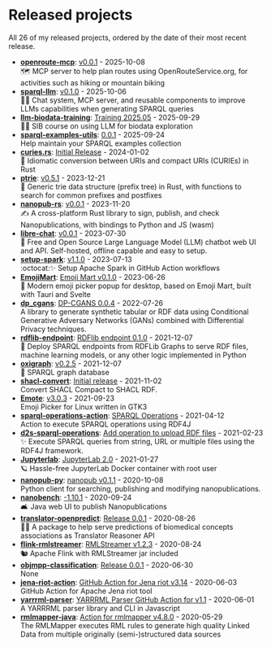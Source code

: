 # Released projects

All <!-- release_count starts -->26<!-- release_count ends --> of my released projects, ordered by the date of their most recent release.

<!-- recent_releases starts -->
* **[openroute-mcp](https://github.com/vemonet/openroute-mcp)**: [v0.0.1](https://github.com/vemonet/openroute-mcp/releases/tag/v0.0.1) - 2025-10-08
<br>🗺️ MCP server to help plan routes using OpenRouteService.org, for activities such as hiking or mountain biking
* **[sparql-llm](https://github.com/sib-swiss/sparql-llm)**: [v0.1.0](https://github.com/sib-swiss/sparql-llm/releases/tag/v0.1.0) - 2025-10-06
<br>🦜✨ Chat system, MCP server, and reusable components to improve LLMs capabilities when generating SPARQL queries
* **[llm-biodata-training](https://github.com/sib-swiss/llm-biodata-training)**: [Training 2025.05](https://github.com/sib-swiss/llm-biodata-training/releases/tag/2025.05) - 2025-09-29
<br>🧑‍🏫 SIB course on using LLM for biodata exploration
* **[sparql-examples-utils](https://github.com/vemonet/sparql-examples-utils)**: [0.0.1](https://github.com/vemonet/sparql-examples-utils/releases/tag/0.0.1) - 2025-09-24
<br>Help maintain your SPARQL examples collection
* **[curies.rs](https://github.com/biopragmatics/curies.rs)**: [Initial Release](https://github.com/biopragmatics/curies.rs/releases/tag/v0.1.0) - 2024-01-02
<br>🦀 Idiomatic conversion between URIs and compact URIs (CURIEs) in Rust
* **[ptrie](https://github.com/vemonet/ptrie)**: [v0.5.1](https://github.com/vemonet/ptrie/releases/tag/v0.5.1) - 2023-12-21
<br>🎄 Generic trie data structure (prefix tree) in Rust, with functions to search for common prefixes and postfixes
* **[nanopub-rs](https://github.com/vemonet/nanopub-rs)**: [v0.0.1](https://github.com/vemonet/nanopub-rs/releases/tag/v0.0.1) - 2023-11-20
<br>✍️ A cross-platform Rust library to sign, publish, and check Nanopublications, with bindings to Python and JS (wasm)
* **[libre-chat](https://github.com/vemonet/libre-chat)**: [v0.0.1](https://github.com/vemonet/libre-chat/releases/tag/0.0.1) - 2023-07-30
<br>🦙 Free and Open Source Large Language Model (LLM) chatbot web UI and API. Self-hosted, offline capable and easy to setup.
* **[setup-spark](https://github.com/vemonet/setup-spark)**: [v1.1.0](https://github.com/vemonet/setup-spark/releases/tag/v1.1.0) - 2023-07-13
<br>:octocat:✨ Setup Apache Spark in GitHub Action workflows
* **[EmojiMart](https://github.com/vemonet/EmojiMart)**: [Emoji Mart v0.1.0](https://github.com/vemonet/EmojiMart/releases/tag/v0.1.0) - 2023-06-26
<br>🏪 Modern emoji picker popup for desktop, based on Emoji Mart, built with Tauri and Svelte
* **[dp_cgans](https://github.com/sunchang0124/dp_cgans)**: [DP-CGANS 0.0.4](https://github.com/sunchang0124/dp_cgans/releases/tag/0.0.4) - 2022-07-26
<br>A library to generate synthetic tabular or RDF data using Conditional Generative Adversary Networks (GANs) combined with Differential Privacy techniques.
* **[rdflib-endpoint](https://github.com/vemonet/rdflib-endpoint)**: [RDFlib endpoint 0.1.0](https://github.com/vemonet/rdflib-endpoint/releases/tag/0.1.0) - 2021-12-07
<br>💫 Deploy SPARQL endpoints from RDFLib Graphs to serve RDF files, machine learning models, or any other logic implemented in Python
* **[oxigraph](https://github.com/vemonet/oxigraph)**: [v0.2.5](https://github.com/vemonet/oxigraph/releases/tag/v0.2.5) - 2021-12-07
<br>🦀 SPARQL graph database
* **[shacl-convert](https://github.com/vemonet/shacl-convert)**: [Initial release](https://github.com/vemonet/shacl-convert/releases/tag/0.0.1) - 2021-11-02
<br>Convert SHACL Compact to SHACL RDF.
* **[Emote](https://github.com/tom-james-watson/Emote)**: [v3.0.3](https://github.com/tom-james-watson/Emote/releases/tag/v3.0.3) - 2021-09-23
<br>Emoji Picker for Linux written in GTK3
* **[sparql-operations-action](https://github.com/vemonet/sparql-operations-action)**: [SPARQL Operations](https://github.com/vemonet/sparql-operations-action/releases/tag/v1) - 2021-04-12
<br>Action to execute SPARQL operations using RDF4J
* **[d2s-sparql-operations](https://github.com/MaastrichtU-IDS/d2s-sparql-operations)**: [Add operation to upload RDF files](https://github.com/MaastrichtU-IDS/d2s-sparql-operations/releases/tag/v0.0.2) - 2021-02-23
<br>✨️ Execute SPARQL queries from string, URL or multiple files using the RDF4J framework.
* **[Jupyterlab](https://github.com/vemonet/Jupyterlab)**: [JupyterLab 2.0](https://github.com/vemonet/Jupyterlab/releases/tag/v2.0) - 2021-01-27
<br>🪐 Hassle-free JupyterLab Docker container with root user
* **[nanopub-py](https://github.com/Nanopublication/nanopub-py)**: [nanopub v0.1.1](https://github.com/Nanopublication/nanopub-py/releases/tag/v0.1.1) - 2020-10-08
<br>Python client for searching, publishing and modifying nanopublications.
* **[nanobench](https://github.com/vemonet/nanobench)**: [-1.10.1](https://github.com/vemonet/nanobench/releases/tag/v1.10.1) - 2020-09-24
<br>🛋️ Java web UI to publish Nanopublications
* **[translator-openpredict](https://github.com/MaastrichtU-IDS/translator-openpredict)**: [Release 0.0.1](https://github.com/MaastrichtU-IDS/translator-openpredict/releases/tag/0.0.1) - 2020-08-26
<br>🔮🐍 A package to help serve predictions of biomedical concepts associations as Translator Reasoner API
* **[flink-rmlstreamer](https://github.com/vemonet/flink-rmlstreamer)**: [RMLStreamer v1.2.3](https://github.com/vemonet/flink-rmlstreamer/releases/tag/v1.2.3) - 2020-08-24
<br>🐿️ Apache Flink with RMLStreamer jar included
* **[objmpp-classification](https://github.com/JEmonet67/objmpp-classification)**: [Release 0.0.1](https://github.com/JEmonet67/objmpp-classification/releases/tag/0.0.1) - 2020-06-30
<br>None
* **[jena-riot-action](https://github.com/vemonet/jena-riot-action)**: [GitHub Action for Jena riot v3.14](https://github.com/vemonet/jena-riot-action/releases/tag/v3.14) - 2020-06-03
<br>GitHub Action for Apache Jena riot tool
* **[yarrrml-parser](https://github.com/vemonet/yarrrml-parser)**: [YARRRML Parser GitHub Action for v1.1](https://github.com/vemonet/yarrrml-parser/releases/tag/v1.1) - 2020-06-01
<br>A YARRRML parser library and CLI in Javascript
* **[rmlmapper-java](https://github.com/vemonet/rmlmapper-java)**: [Action for rmlmapper v4.8.0](https://github.com/vemonet/rmlmapper-java/releases/tag/v4.8) - 2020-05-29
<br>The RMLMapper executes RML rules to generate high quality Linked Data from multiple originally (semi-)structured data sources
<!-- recent_releases ends -->
